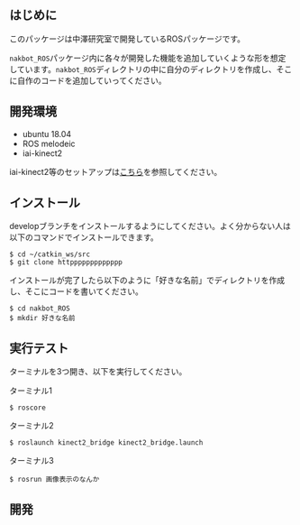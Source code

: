 ## はじめに

このパッケージは中澤研究室で開発しているROSパッケージです。

`nakbot_ROS`パッケージ内に各々が開発した機能を追加していくような形を想定しています。`nakbot_ROS`ディレクトリの中に自分のディレクトリを作成し、そこに自作のコードを追加していってください。

## 開発環境

- ubuntu 18.04
- ROS melodeic
- iai-kinect2

iai-kinect2等のセットアップは[こちら](https://qiita.com/keinko/items/5ed026c46f6b308701af)を参照してください。

## インストール

developブランチをインストールするようにしてください。よく分からない人は以下のコマンドでインストールできます。

```
$ cd ~/catkin_ws/src
$ git clone httppppppppppppp
```

インストールが完了したら以下のように「好きな名前」でディレクトリを作成し、そこにコードを書いてください。　

```
$ cd nakbot_ROS
$ mkdir 好きな名前
```

## 実行テスト

ターミナルを3つ開き、以下を実行してください。

ターミナル1
```
$ roscore
```

ターミナル2
```
$ roslaunch kinect2_bridge kinect2_bridge.launch
```

ターミナル3
```
$ rosrun 画像表示のなんか
```

## 開発
